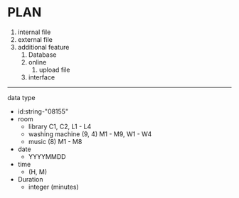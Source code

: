 # PLAN

1. internal file
2. external file
3. additional feature
    1. Database
    2. online
        1. upload file
    3. interface

---
data type

* id:string-"08155"
* room
  * library C1, C2, L1 - L4
  * washing machine (9, 4) M1 - M9, W1 - W4 
  * music (8) M1 - M8
* date
  * YYYYMMDD
* time
  * (H, M)
* Duration
  * integer (minutes)